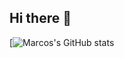 ## Hi there 👋

[![Marcos's GitHub stats](https://github-readme-stats.vercel.app/api?username=emipe09&show_icons=true&theme=dracula)
